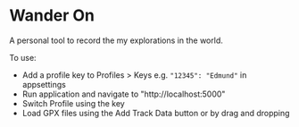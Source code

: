 # Wander On

A personal tool to record the my explorations in the world.

To use:
- Add a profile key to Profiles > Keys e.g. `"12345": "Edmund"` in appsettings
- Run application and navigate to "http://localhost:5000"
- Switch Profile using the key 
- Load GPX files using the Add Track Data button or by drag and dropping